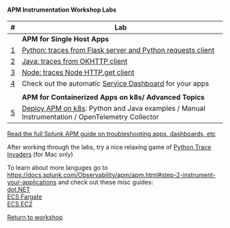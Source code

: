 #### APM Instrumentation Workshop Labs 

| # | Lab |
| - | - |
| | **APM for Single Host Apps** |
| [1](../python) | [Python: traces from Flask server and Python requests client](../python)|
| [2](../java) | [Java: traces from OKHTTP client](../java) |
| [3](../node) | [Node: traces Node HTTP.get client](../node) |
| [4](../dashboards/servicedashboard.md) | Check out the automatic [Service Dashboard](../dashboards/servicedashboard.md) for your apps |
| |
| | **APM for Containerized Apps on k8s/ Advanced Topics** |
| [5](../k8s) | [Deploy APM on k8s](../k8s): Python and Java examples / Manual Instrumentation / OpenTelemetry Collector |

[Read the full Splunk APM guide on troubleshooting apps, dashboards, etc](https://docs.splunk.com/Observability/apm/apm.html)

After working through the labs, try a nice relaxing game of [Python Trace Invaders](https://github.com/signalfx/apmworkshop/tree/master/apm/python/traceinvaders) (for Mac only)

To learn about more languges go to https://docs.splunk.com/Observability/apm/apm.html#step-2-instrument-your-applications and check out these misc guides:  
[dot.NET](../misc/dotnet)  
[ECS Fargate](../misc/ecs-fargate)  
[ECS EC2](../misc/ecs-ec2)  

[Return to workshop](../README.md)
